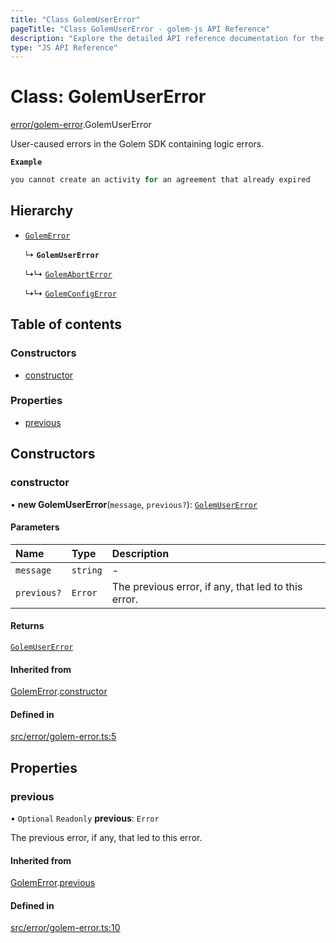 ```yaml
---
title: "Class GolemUserError"
pageTitle: "Class GolemUserError - golem-js API Reference"
description: "Explore the detailed API reference documentation for the Class GolemUserError within the golem-js SDK for the Golem Network."
type: "JS API Reference"
---
```

# Class: GolemUserError

[error/golem-error](../modules/error_golem_error).GolemUserError

User-caused errors in the Golem SDK containing logic errors.

**`Example`**

```ts
you cannot create an activity for an agreement that already expired
```

## Hierarchy

- [`GolemError`](error_golem_error.GolemError)

  ↳ **`GolemUserError`**

  ↳↳ [`GolemAbortError`](error_golem_error.GolemAbortError)

  ↳↳ [`GolemConfigError`](error_golem_error.GolemConfigError)

## Table of contents

### Constructors

- [constructor](error_golem_error.GolemUserError#constructor)

### Properties

- [previous](error_golem_error.GolemUserError#previous)

## Constructors

### constructor

• **new GolemUserError**(`message`, `previous?`): [`GolemUserError`](error_golem_error.GolemUserError)

#### Parameters

| Name | Type | Description |
| :------ | :------ | :------ |
| `message` | `string` | - |
| `previous?` | `Error` | The previous error, if any, that led to this error. |

#### Returns

[`GolemUserError`](error_golem_error.GolemUserError)

#### Inherited from

[GolemError](error_golem_error.GolemError).[constructor](error_golem_error.GolemError#constructor)

#### Defined in

[src/error/golem-error.ts:5](https://github.com/golemfactory/golem-js/blob/22da85c/src/error/golem-error.ts#L5)

## Properties

### previous

• `Optional` `Readonly` **previous**: `Error`

The previous error, if any, that led to this error.

#### Inherited from

[GolemError](error_golem_error.GolemError).[previous](error_golem_error.GolemError#previous)

#### Defined in

[src/error/golem-error.ts:10](https://github.com/golemfactory/golem-js/blob/22da85c/src/error/golem-error.ts#L10)
